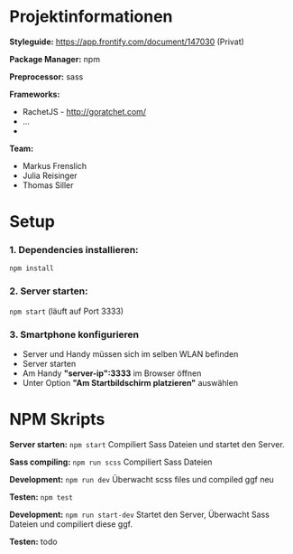 # Projektinformationen
**Styleguide:** <https://app.frontify.com/document/147030> (Privat)

**Package Manager:** npm

**Preprocessor:** sass

**Frameworks:**
* RachetJS - <http://goratchet.com/>
* ...
* 

**Team:**
* Markus Frenslich
* Julia Reisinger
* Thomas Siller

# Setup
### 1. Dependencies installieren:
```npm install```


### 2. Server starten:
```npm start``` (läuft auf Port 3333)

### 3. Smartphone konfigurieren
* Server und Handy müssen sich im selben WLAN befinden
* Server starten
* Am Handy **"server-ip":3333** im Browser öffnen
* Unter Option **"Am Startbildschirm platzieren"** auswählen
 
# NPM Skripts
**Server starten:** ```npm start``` Compiliert Sass Dateien und startet den Server.

**Sass compiling:** ```npm run scss``` Compiliert Sass Dateien


**Development:** ```npm run dev``` Überwacht scss files und compiled ggf neu

**Testen:** ```npm test```

**Development:** ```npm run start-dev``` Startet den Server, Überwacht Sass Dateien und compiliert diese ggf. 

**Testen:** todo

